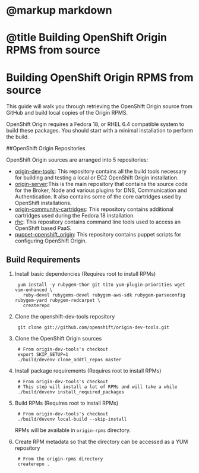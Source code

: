 # @markup markdown
# @title Building OpenShift Origin RPMS from source

# Building OpenShift Origin RPMS from source


This guide will walk you through retrieving the OpenShift Origin source from GitHub and build local copies of the Origin RPMS.

OpenShift Origin requires a Fedora 18, or RHEL 6.4 compatible system to build these packages. You should start with a minimal installation to perform the build.

##OpenShift Origin Repositories

OpenShift Origin sources are arranged into 5 repositories:

* [origin-dev-tools](http://github.com/openshift/origin-dev-tools): This repository contains all the build tools necessary for building and testing a local or EC2 OpenShift Origin installation.
* [origin-server](http://github.com/openshift/origin-server):This is the main repository that contains the source code for the Broker, Node and various plugins for DNS, Communication and Authentication. It also contains some of the core cartridges used by OpenShift installations.
* [origin-community-cartridges](http://github.com/openshift/origin-community-cartridges): This repository contains additional cartridges used during the Fedora 18 installation.
* [rhc](http://github.com/openshift/rhc): This repository contains command line tools used to access an OpenShift based PaaS.
* [puppet-openshift_origin](http://github.com/openshift/puppet-openshift_origin): This repository contains puppet scripts for configuring OpenShift Origin.

## Build Requirements

1. Install basic dependencies (Requires root to install RPMs)

        yum install -y rubygem-thor git tito yum-plugin-priorities wget vim-enhanced \
          ruby-devel rubygems-devel rubygem-aws-sdk rubygem-parseconfig rubygem-yard rubygem-redcarpet \
          createrepo

2. Clone the openshift-dev-tools repository

        git clone git://github.com/openshift/origin-dev-tools.git
    
3. Clone the OpenShift Origin sources

        # From origin-dev-tools's checkout
        export SKIP_SETUP=1
        ./build/devenv clone_addtl_repos master

4. Install package requirements (Requires root to install RPMs)

        # From origin-dev-tools's checkout
        # This step will install a lot of RPMs and will take a while
        ./build/devenv install_required_packages

5. Build RPMs (Requires root to install RPMs)

        # From origin-dev-tools's checkout
        ./build/devenv local-build --skip-install

    RPMs will be available in `origin-rpms` directory.

6. Create RPM metadata so that the directory can be accessed as a YUM repository

        # From the origin-rpms directory
        createrepo .